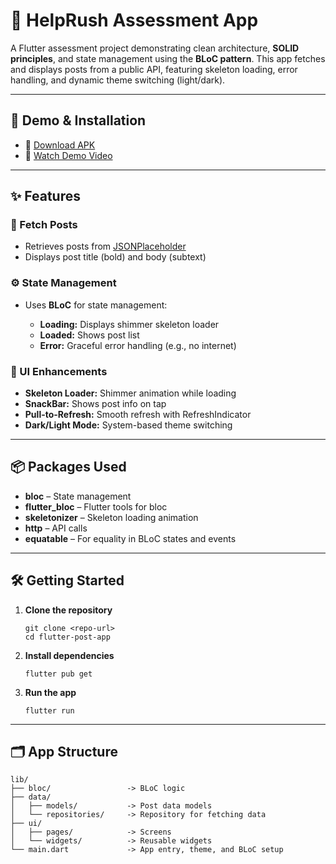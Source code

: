 <!DOCTYPE html>
<html lang="en">
<head>
  <meta charset="UTF-8">
</head>
<body>
  <h1>📱 HelpRush Assessment App</h1>
  <p>
    A Flutter assessment project demonstrating clean architecture, <strong>SOLID principles</strong>, and state management using the <strong>BLoC pattern</strong>. This app fetches and displays posts from a public API, featuring skeleton loading, error handling, and dynamic theme switching (light/dark).
  </p>

  <hr>

  <h2>🚀 Demo & Installation</h2>
  <ul>
    <li>📲 <a href="https://drive.google.com/file/d/1JMrqmSfREbOcoNay_lL95MlPB6r-TgFP/view?usp=sharing" target="_blank">Download APK</a></li>
    <li>🎥 <a href="https://drive.google.com/file/d/1pgagegm1PfCfrYym26Hzck7zkxJwcRDt/view?usp=sharing" target="_blank">Watch Demo Video</a></li>
  </ul>

  <hr>

  <h2>✨ Features</h2>

  <h3>📰 Fetch Posts</h3>
  <ul>
    <li>Retrieves posts from <a href="https://jsonplaceholder.typicode.com" target="_blank">JSONPlaceholder</a></li>
    <li>Displays post title (bold) and body (subtext)</li>
  </ul>

  <h3>⚙️ State Management</h3>
  <ul>
    <li>Uses <strong>BLoC</strong> for state management:</li>
    <ul>
      <li><strong>Loading:</strong> Displays shimmer skeleton loader</li>
      <li><strong>Loaded:</strong> Shows post list</li>
      <li><strong>Error:</strong> Graceful error handling (e.g., no internet)</li>
    </ul>
  </ul>

  <h3>🎨 UI Enhancements</h3>
  <ul>
    <li><strong>Skeleton Loader:</strong> Shimmer animation while loading</li>
    <li><strong>SnackBar:</strong> Shows post info on tap</li>
    <li><strong>Pull-to-Refresh:</strong> Smooth refresh with RefreshIndicator</li>
    <li><strong>Dark/Light Mode:</strong> System-based theme switching</li>
  </ul>

  <hr>

  <h2>📦 Packages Used</h2>
  <ul>
    <li><strong>bloc</strong> – State management</li>
    <li><strong>flutter_bloc</strong> – Flutter tools for bloc</li>
    <li><strong>skeletonizer</strong> – Skeleton loading animation</li>
    <li><strong>http</strong> – API calls</li>
    <li><strong>equatable</strong> – For equality in BLoC states and events</li>
  </ul>

  <hr>

  <h2>🛠️ Getting Started</h2>
  <ol>
    <li><strong>Clone the repository</strong>
      <pre><code>git clone &lt;repo-url&gt;
cd flutter-post-app</code></pre>
    </li>
    <li><strong>Install dependencies</strong>
      <pre><code>flutter pub get</code></pre>
    </li>
    <li><strong>Run the app</strong>
      <pre><code>flutter run</code></pre>
    </li>
  </ol>

  <hr>

  <h2>🗂️ App Structure</h2>
  <pre><code>lib/
├── bloc/                 -> BLoC logic
├── data/
│   ├── models/           -> Post data models
│   └── repositories/     -> Repository for fetching data
├── ui/
│   ├── pages/            -> Screens
│   └── widgets/          -> Reusable widgets
└── main.dart             -> App entry, theme, and BLoC setup
</code></pre>


</body>
</html>
